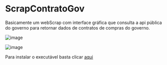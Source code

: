 # ScrapContratoGov
Basicamente um webScrap com interface gráfica que consulta a api pública do governo para retornar dados de contratos de compras do governo.

![image](https://github.com/gustavodias24/ScrapContratoGov/assets/58337273/c8e2361b-0e18-464f-aabf-dbf1845d9f7f)

![image](https://github.com/gustavodias24/ScrapContratoGov/assets/58337273/fb53cd6d-12ee-4e13-9f00-9e00e7dbb11c)


Para instalar o executável basta clicar <a href="/gustavodias24/ScrapContratoGov/blob/main/dist/main.exe">aqui</a>
